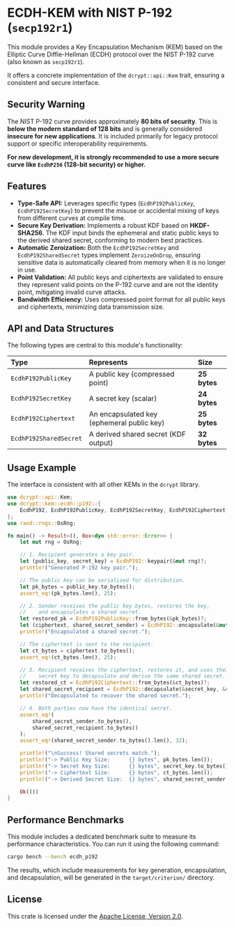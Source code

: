 # ECDH-KEM with NIST P-192 (`secp192r1`)

This module provides a Key Encapsulation Mechanism (KEM) based on the Elliptic Curve Diffie-Hellman (ECDH) protocol over the NIST P-192 curve (also known as `secp192r1`).

It offers a concrete implementation of the `dcrypt::api::Kem` trait, ensuring a consistent and secure interface.

## Security Warning

The NIST P-192 curve provides approximately **80 bits of security**. This is **below the modern standard of 128 bits** and is generally considered **insecure for new applications**. It is included primarily for legacy protocol support or specific interoperability requirements.

**For new development, it is strongly recommended to use a more secure curve like `EcdhP256` (128-bit security) or higher.**

## Features

-   **Type-Safe API:** Leverages specific types (`EcdhP192PublicKey`, `EcdhP192SecretKey`) to prevent the misuse or accidental mixing of keys from different curves at compile time.
-   **Secure Key Derivation:** Implements a robust KDF based on **HKDF-SHA256**. The KDF input binds the ephemeral and static public keys to the derived shared secret, conforming to modern best practices.
-   **Automatic Zeroization:** Both the `EcdhP192SecretKey` and `EcdhP192SharedSecret` types implement `ZeroizeOnDrop`, ensuring sensitive data is automatically cleared from memory when it is no longer in use.
-   **Point Validation:** All public keys and ciphertexts are validated to ensure they represent valid points on the P-192 curve and are not the identity point, mitigating invalid curve attacks.
-   **Bandwidth Efficiency:** Uses compressed point format for all public keys and ciphertexts, minimizing data transmission size.

## API and Data Structures

The following types are central to this module's functionality:

| Type | Represents | Size |
| :--- | :--- | :--- |
| `EcdhP192PublicKey` | A public key (compressed point) | **25 bytes** |
| `EcdhP192SecretKey` | A secret key (scalar) | **24 bytes** |
| `EcdhP192Ciphertext` | An encapsulated key (ephemeral public key) | **25 bytes** |
| `EcdhP192SharedSecret`| A derived shared secret (KDF output) | **32 bytes** |

## Usage Example

The interface is consistent with all other KEMs in the `dcrypt` library.

```rust
use dcrypt::api::Kem;
use dcrypt::kem::ecdh::p192::{
    EcdhP192, EcdhP192PublicKey, EcdhP192SecretKey, EcdhP192Ciphertext
};
use rand::rngs::OsRng;

fn main() -> Result<(), Box<dyn std::error::Error>> {
    let mut rng = OsRng;

    // 1. Recipient generates a key pair.
    let (public_key, secret_key) = EcdhP192::keypair(&mut rng)?;
    println!("Generated P-192 key pair.");

    // The public key can be serialized for distribution.
    let pk_bytes = public_key.to_bytes();
    assert_eq!(pk_bytes.len(), 25);

    // 2. Sender receives the public key bytes, restores the key,
    //    and encapsulates a shared secret.
    let restored_pk = EcdhP192PublicKey::from_bytes(&pk_bytes)?;
    let (ciphertext, shared_secret_sender) = EcdhP192::encapsulate(&mut rng, &restored_pk)?;
    println!("Encapsulated a shared secret.");

    // The ciphertext is sent to the recipient.
    let ct_bytes = ciphertext.to_bytes();
    assert_eq!(ct_bytes.len(), 25);

    // 3. Recipient receives the ciphertext, restores it, and uses their
    //    secret key to decapsulate and derive the same shared secret.
    let restored_ct = EcdhP192Ciphertext::from_bytes(&ct_bytes)?;
    let shared_secret_recipient = EcdhP192::decapsulate(&secret_key, &restored_ct)?;
    println!("Decapsulated to recover the shared secret.");

    // 4. Both parties now have the identical secret.
    assert_eq!(
        shared_secret_sender.to_bytes(),
        shared_secret_recipient.to_bytes()
    );
    assert_eq!(shared_secret_sender.to_bytes().len(), 32);

    println!("\nSuccess! Shared secrets match.");
    println!("-> Public Key Size:      {} bytes", pk_bytes.len());
    println!("-> Secret Key Size:      {} bytes", secret_key.to_bytes().len());
    println!("-> Ciphertext Size:      {} bytes", ct_bytes.len());
    println!("-> Derived Secret Size:  {} bytes", shared_secret_sender.to_bytes().len());

    Ok(())
}
```

## Performance Benchmarks

This module includes a dedicated benchmark suite to measure its performance characteristics. You can run it using the following command:

```bash
cargo bench --bench ecdh_p192
```

The results, which include measurements for key generation, encapsulation, and decapsulation, will be generated in the `target/criterion/` directory.

## License

This crate is licensed under the
[Apache License, Version 2.0](http://www.apache.org/licenses/LICENSE-2.0).